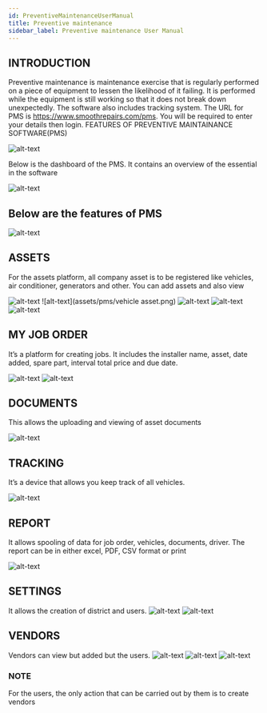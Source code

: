 ```yaml
---
id: PreventiveMaintenanceUserManual
title: Preventive maintenance
sidebar_label: Preventive maintenance User Manual
---
```


## INTRODUCTION

Preventive maintenance is maintenance exercise that is regularly performed on a piece of equipment to lessen the likelihood of it failing. It is performed while the equipment is still working so that it does not break down unexpectedly. The software also includes tracking system. The URL for PMS is https://www.smoothrepairs.com/pms. You will be required to enter your details then login. 
FEATURES OF PREVENTIVE MAINTAINANCE SOFTWARE(PMS)

![alt-text](assets/pms/LOGIN_PAGE.png)

Below is the dashboard of the PMS. It contains an overview of the essential in the software

![alt-text](assets/pms/dashboard.png)

## Below are the features of PMS

  ![alt-text](assets/pms/menu_page.png)

## ASSETS
For the assets platform, all company asset is to be registered like vehicles, air conditioner, generators and other. You can add assets and also view

![alt-text](assets/pms/ac_assest.png)
![alt-text](assets/pms/vehicle asset.png)
![alt-text](assets/pms/add_generator.png)
![alt-text](assets/pms/ac_assest.png)
![alt-text](assets/pms/add_ac.png)



## MY JOB ORDER
It’s a platform for creating jobs. It includes the installer name, asset, date added, spare part, interval total price and due date.

![alt-text](assets/pms/createjoborder.png)
![alt-text](assets/pms/joborder_report.png)

## DOCUMENTS
This allows the uploading and viewing of asset documents 

![alt-text](assets/pms/upload_doc.png)

## TRACKING

It’s a device that allows you keep track of all vehicles.

![alt-text](assets/pms/tracking.png)
 
## REPORT

It allows spooling of data for job order, vehicles, documents, driver. The report can be in either excel, PDF, CSV format or print

![alt-text](assets/pms/joborder_report.png)
## SETTINGS

It allows the creation of district and users.
![alt-text](assets/pms/create_district.png)
![alt-text](assets/pms/create_users.png)

## VENDORS
Vendors can view but added but the users.
![alt-text](assets/pms/vendor.png)
![alt-text](assets/pms/new_vendor.png)
![alt-text](assets/pms/create_vendors.png)
 
### NOTE
For the users, the only action that can be carried out by them is to create vendors


